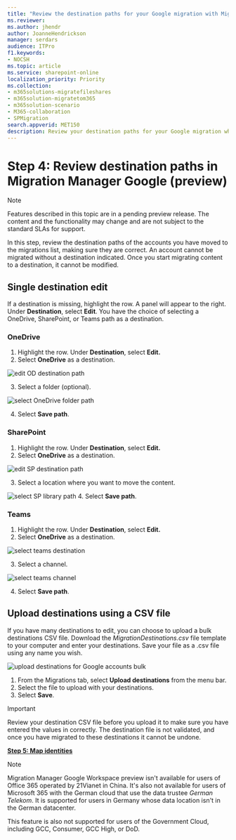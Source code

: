 ```yaml
---
title: "Review the destination paths for your Google migration with Migration Manager"
ms.reviewer: 
ms.author: jhendr
author: JoanneHendrickson
manager: serdars
audience: ITPro
f1.keywords:
- NOCSH
ms.topic: article
ms.service: sharepoint-online
localization_priority: Priority
ms.collection: 
- m365solutions-migratefileshares
- m365solution-migratetom365
- m365solution-scenario
- M365-collaboration
- SPMigration
search.appverid: MET150
description: Review your destination paths for your Google migration while using Migration Manager.
---
```

# Step 4: Review destination paths in Migration Manager Google (preview)

>[!Note]
> Features described in this topic are in a pending preview release. The content and the functionality may change and are not subject to the standard SLAs for support.



In this step, review the destination paths of the accounts you have moved to the migrations list, making sure they are correct. An account cannot be migrated without a destination indicated. Once you start migrating content to a destination, it cannot be modified.

## Single destination edit
If a destination is missing, highlight the row. A panel will appear to the right. Under **Destination**, select **Edit**.  You have the choice of selecting a OneDrive, SharePoint, or Teams path as a destination.


### OneDrive

1. Highlight the row. Under **Destination**, select **Edit.**
2. Select **OneDrive** as a destination.

![edit OD destination path](media/mm-box-select-od-destination.png)

3. Select a folder (optional).

![select OneDrive folder path](media/mm-box-destination-folder-onedrive.png)

4. Select **Save path**.


###  SharePoint

1. Highlight the row. Under **Destination**, select **Edit.**
2. Select **OneDrive** as a destination.

![edit SP destination path](media/mm-box-sp-destination-path.png)

3. Select a location where you want to move the content.

![select SP library path](media/mm-box-sharepoint-destination-folder.png)
4. Select **Save path**.



### Teams


1. Highlight the row. Under **Destination**, select **Edit.**
2. Select **OneDrive** as a destination.

![select teams destination](media/mm-box-teams-destination-path.png)

3. Select a channel.

![select teams channel](media/mm-box-teams-destination-channel.png)

4. Select **Save path**.


## Upload destinations using a CSV file

If you have many destinations to edit, you can choose to upload a bulk destinations CSV file.  Download the *MigrationDestinations.csv* file template to your computer and enter your destinations. Save your file as a .csv file using any name you wish. 


![upload destinations for Google accounts bulk](media/mm-box-bulk-upload-destination-panel.png)

1. From the Migrations tab, select **Upload destinations** from the menu bar.
2. Select the file to upload with your destinations.
4. Select **Save**.  


>[!Important]
>Review your destination CSV file before you upload it to make sure you have entered the values in correctly.  The destination file is not validated, and once you have migrated to these destinations it cannot be undone.


[**Step 5: Map identities**](mm-box-step5-map-identities.md)


>[!NOTE]
>Migration Manager Google Workspace preview isn't available for users of Office 365 operated by 21Vianet in China. It's also not available for users of Microsoft 365 with the German cloud that use the data trustee *German Telekom*. It is supported for users in Germany whose data location isn't in the German datacenter.
>
> This feature is also not supported for users of the Government Cloud, including GCC, Consumer, GCC High, or DoD.